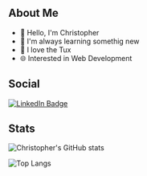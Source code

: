 ## About Me
- 👋 Hello, I'm Christopher
- 🌱 I'm always learning somethig new
- 🐧 I love the Tux
- 🌐 Interested in Web Development
## Social
<div id="badges">
  <a href="https://www.linkedin.com/in/christopher-bartlett/">
    <img src="https://img.shields.io/badge/LinkedIn-blue?style=for-the-badge&logo=linkedin&logoColor=white" alt="LinkedIn Badge"/>
  </a>
</div>

## Stats
![Christopher's GitHub stats](https://github-readme-stats.vercel.app/api?username=cbbartlett&theme=shadow_blue&show_icons=true)

![Top Langs](https://github-readme-stats.vercel.app/api/top-langs/?username=cbbartlett&theme=shadow_blue&layout=compact)
